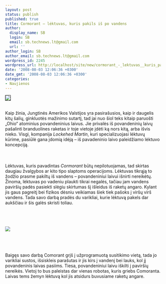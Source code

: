 ```yaml
---
layout: post
status: publish
published: true
title: Cormorant – lėktuvas, kuris pakils iš po vandens
author:
  display_name: SB
  login: SB
  email: sb.technews.lt@gmail.com
  url: ''
author_login: SB
author_email: sb.technews.lt@gmail.com
wordpress_id: 2245
wordpress_url: http://localhost/site/new/cormorant_-_lektuvas__kuris_pakils_is_po_vandens/
date: '2008-08-03 12:06:36 +0300'
date_gmt: '2008-08-03 12:06:36 +0300'
categories:
- Naujienos
---
```

<div class="imgright"><img src="http://tbn0.google.com/images?q=tbn:3y1BhbqjF98y1M:http://www.gizmowatch.com/images/drone.jpg" border="1"></div>
<p><br>Kaip žinia, Jungtinės Amerikos Valstijos yra pasirašusios, kaip ir daugelis kitų šalių, ginkluotės mažinimo sutartį, tad jai nuo šiol teks kitaip paruošti „Ohio“ atominius povandeninius laivus. Jie privalės iš povandeninių laivų pašalinti branduolines raketas ir toje vietoje įdėti ką nors kitą, arba išvis nieko. Visgi, kompanija <i>Lockehed Martin</i>, kuri specializuojasi lėktuvų kūrime, pasiūlė gana įdomią idėją – iš pavadeninio laivo paleidžiamo lėktuvo koncepciją.<br />
<br><br />
<br>Lėktuvas, kuris pavadintas <i>Cormorant</i> būtų nepilotuojamas, tad skirtas daugiau žvalgybos ar kito tipo slaptoms operacijoms. Lėktuvas tikrąją to žodžio prasme pakiltų iš vandens – povandeniniui laivui išnirti nereikėtų. Žinoma, lėktuvas po vadeniu plaukti tikrai negalės, tačiau jam vandens paviršių padės pasiekti slėgiu skirtumas šį išleidus iš raketų angaro. Kylant jis gaus pagreitį bei fizikos dėsniu veikiamas šiek tiek pašoks į viršų virš vandens. Tada savo darbą pradės du varikliai, kurie lėktuvą pakels dar aukščiau ir šis galės skristi toliau.<br />
<br><br />
<br><br><img src="http://img155.imageshack.us/img155/2172/cormorantfg5.jpg"><br><br />
<br><br />
<br>Baigęs savo darbą Comorant grįš į užprogramuotą susitikimo vietą, tada jo varikliai sustos, išsiskleis parašutas ir jis kirs į vandenį bei lauks, kol jį povandeninis laivas pasiims. Tiesa, povandeniniui laivu iškilti į paviršių nereikės. Vietoj to bus paleistas dar vienas robotas, kuris griebs Comoranta. Laivas tems žemyn lėktuvą kol jis atsidurs buvusiame raketų angare.<br />
<br><br />
<br></p>
